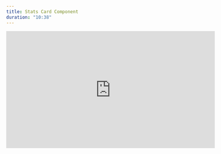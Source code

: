 ```yaml
---
title: Stats Card Component
duration: "10:38"
---
```


<iframe width="560" height="315" src="https://www.youtube.com/embed/jUbFRbHk1B0" title="YouTube video player" frameborder="0" allow="accelerometer; autoplay; clipboard-write; encrypted-media; gyroscope; picture-in-picture; web-share" allowfullscreen></iframe>